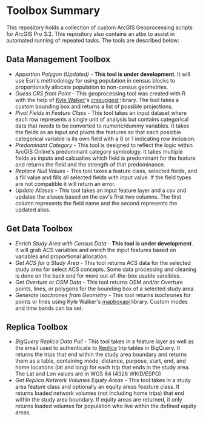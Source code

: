 # Toolbox Summary
This repository holds a collection of custom ArcGIS Geoprocessing scripts for ArcGIS Pro 3.2. This repository also contains an atbx to assist in automated running of repeated tasks. The tools are described below:
## Data Management Toolbox
* *Apportion Polygon (Updated)* - **This tool is under development**. It will use Esri's methodology for using population in census blocks to proportionally allocate population to non-census geometries. 
* *Guess CRS from Point* - This geoprocessing tool was created with R with the help of [Kyle Walker](https://walker-data.com/)'s [crssuggest](https://github.com/walkerke/crsuggest) library. The tool takes a custom bounding box and returns a list of possible projections.
* *Pivot Fields in Feature Class* - This tool takes an input dataset where each row represents a single unit of analysis but contains categorical data that needs to be converted to numeric/dummy variables. It takes the fields as an input and pivots the features so that each possible categorical variable is its own field with a 0 or 1 indicating row inclusion. 
* *Predominant Category* - This tool is designed to reflect the logic within ArcGIS Online's predominant category symbology. It takes multiple fields as inputs and calcualtes which field is predominant for the feature and returns the field and the strength of that predominance. 
* *Replace Null Values* - This tool takes a feature class, selected fields, and a fill value and fills all selected fields with input value. If the field types are not compatible it will return an error. 
* *Update Aliases* - This tool takes an input feature layer and a csv and updates the aliases based on the csv's first two columns. The first column represents the field name and the second represents the updated alias. 

## Get Data Toolbox
* *Enrich Study Area with Census Data* - **This tool is under development**. It will grab ACS variables and enrich the input features based on variables and proportional allocation. 
* *Get ACS for a Study Area* - This tool returns ACS data for the selected study area for select ACS concepts. Some data processing and cleaning is done on the back end for more out-of-the-box usable varaibles. 
* *Get Overture or OSM Data* - This tool returns OSM and/or Overture points, lines, or polygons for the bounding box of a selected study area.
* *Generate Isochrones from Geometry* - This tool returns isochrones for points or lines using Kyle Walker's [mapboxapi](https://walker-data.com/mapboxapi/) library. Custom modes and time bands can be set. 

## Replica Toolbox
* *BigQuery Replica Data Pull* - This tool takes in a feature layer as well as the email used to authenticate to [Replica](https://replicahq.com) trip tables in BigQuery. It returns the trips that end within the study area boundary and returns them as a table, containing mode, distance, purpose, start, end, and home locations (lat and long) for each trip that ends in the study area. The Lat and Lon values are in WGS 84 (4326 WKID/ESPG)
* *Get Replica Network Volumes Equity Areas* - This tool takes in a study area feature class and optionally an equity areas feasture class. It returns loaded network volumes (not including home trips) that end within the study area boundary. If equity areas are returned, it only returns loaded volumes for population who live within the defined equity areas. 